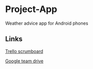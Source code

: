 # Project-App

Weather advice app for Android phones

## Links
[Trello scrumboard](https://trello.com/schoolprojecten1)

[Google team drive](https://drive.google.com/drive/u/1/folders/0AOyuIjnvq7xZUk9PVA)

